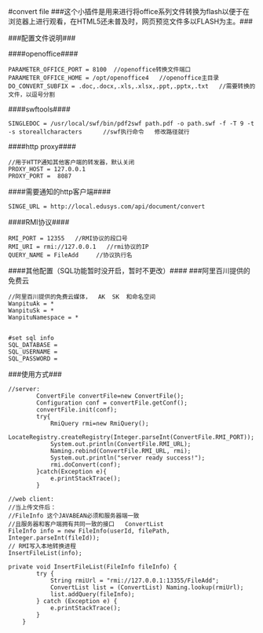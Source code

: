 #convert file
###这个小插件是用来进行将office系列文件转换为flash以便于在浏览器上进行观看，在HTML5还未普及时，网页预览文件多以FLASH为主。###




###配置文件说明###

####openoffice####
```
PARAMETER_OFFICE_PORT = 8100  //openoffice转换文件端口
PARAMETER_OFFICE_HOME = /opt/openoffice4   //openoffice主目录
DO_CONVERT_SUBFIX = .doc,.docx,.xls,.xlsx,.ppt,.pptx,.txt   //需要转换的文件，以逗号分割
```

####swftools####
```
SINGLEDOC = /usr/local/swf/bin/pdf2swf path.pdf -o path.swf -f -T 9 -t -s storeallcharacters      //swf执行命令   修改路径就行
```

####http proxy####
```
//用于HTTP通知其他客户端的转发器，默认关闭
PROXY_HOST = 127.0.0.1
PROXY_PORT =  8087
```
####需要通知的http客户端####
```
SINGE_URL = http://local.edusys.com/api/document/convert
```

####RMI协议####
```
RMI_PORT = 12355   //RMI协议的段口号
RMI_URI = rmi://127.0.0.1   //rmi协议的IP 
QUERY_NAME = FileAdd     //协议执行名
```

####其他配置（SQL功能暂时没开启，暂时不更改）####
###阿里百川提供的免费云
``` 
//阿里百川提供的免费云媒体，  AK  SK  和命名空间
WanpituAk = *     
WanpituSk = *
WanpituNamespace = *


#set sql info
SQL_DATABASE =
SQL_USERNAME =
SQL_PASSWORD =
```



###使用方式###
```
//server:
        ConvertFile convertFile=new ConvertFile();
        Configuration conf = convertFile.getConf();
        convertFile.init(conf);
        try{
            RmiQuery rmi=new RmiQuery();
            LocateRegistry.createRegistry(Integer.parseInt(ConvertFile.RMI_PORT));
            System.out.println(ConvertFile.RMI_URL);
            Naming.rebind(ConvertFile.RMI_URL, rmi);
            System.out.println("server ready success!");
            rmi.doConvert(conf);
        }catch(Exception e){
            e.printStackTrace();
        }

//web client:
//当上传文件后：
//FileInfo 这个JAVABEAN必须和服务器端一致
//且服务器和客户端拥有共同一致的接口   ConvertList
FileInfo info = new FileInfo(userId, filePath, Integer.parseInt(fileId));
// RMI写入本地转换进程
InsertFileList(info);

private void InsertFileList(FileInfo fileInfo) {
		try {
			String rmiUrl = "rmi://127.0.0.1:13355/FileAdd";
			ConvertList list = (ConvertList) Naming.lookup(rmiUrl);
			list.addQuery(fileInfo);
		} catch (Exception e) {
			e.printStackTrace();
		}
	}
```